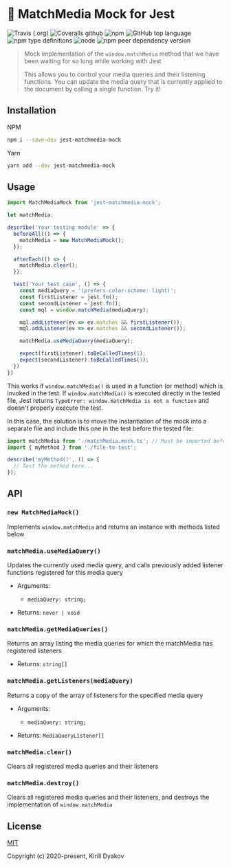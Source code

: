 # 🔌 MatchMedia Mock for Jest

![Travis (.org)](https://img.shields.io/travis/dyakovk/jest-matchmedia-mock)
![Coveralls github](https://img.shields.io/coveralls/github/dyakovk/jest-matchmedia-mock)
![npm](https://img.shields.io/npm/dw/jest-matchmedia-mock)
![GitHub top language](https://img.shields.io/github/languages/top/dyakovk/jest-matchmedia-mock?label=typescript&logo=typescript)
![npm type definitions](https://img.shields.io/npm/types/jest-matchmedia-mock)
![node](https://img.shields.io/node/v/jest-matchmedia-mock)
![npm peer dependency version](https://img.shields.io/npm/dependency-version/jest-matchmedia-mock/peer/jest)

> Mock implementation of the `window.matchMedia` method that we have been waiting for so long while working with Jest
>
> This allows you to control your media queries and their listening functions. You can update the media query that is currently applied to the document by calling a single function. Try it!

## Installation

NPM

```bash
npm i --save-dev jest-matchmedia-mock
```

Yarn

```bash
yarn add --dev jest-matchmedia-mock
```

## Usage

```javascript
import MatchMediaMock from 'jest-matchmedia-mock';

let matchMedia;

describe('Your testing module' => {
  beforeAll(() => {
    matchMedia = new MatchMediaMock();
  });

  afterEach(() => {
    matchMedia.clear();
  });

  test('Your test case', () => {
    const mediaQuery = '(prefers-color-scheme: light)';
    const firstListener = jest.fn();
    const secondListener = jest.fn();
    const mql = window.matchMedia(mediaQuery);

    mql.addListener(ev => ev.matches && firstListener());
    mql.addListener(ev => ev.matches && secondListener());

    matchMedia.useMediaQuery(mediaQuery);

    expect(firstListener).toBeCalledTimes(1);
    expect(secondListener).toBeCalledTimes(1);
  })
})
```

This works if `window.matchMedia()` is used in a function (or method) which is invoked in the test. If `window.matchMedia()` is executed directly in the tested file, Jest returns `TypeError: window.matchMedia is not a function` and doesn't properly execute the test.

In this case, the solution is to move the instantiation of the mock into a separate file and include this one in the test before the tested file:

```javascript
import matchMedia from './matchMedia.mock.ts'; // Must be imported before the tested file
import { myMethod } from './file-to-test';

describe('myMethod()', () => {
  // Test the method here...
});
```

## API

### `new MatchMediaMock()`

Implements `window.matchMedia` and returns an instance with methods listed below

### `matchMedia.useMediaQuery()`

Updates the currently used media query, and calls previously added listener functions registered for this media query

- Arguments:

  - `mediaQuery: string;`

- Returns: `never | void`

### `matchMedia.getMediaQueries()`

Returns an array listing the media queries for which the matchMedia has registered listeners

- Returns: `string[]`

### `matchMedia.getListeners(mediaQuery)`

Returns a copy of the array of listeners for the specified media query

- Arguments:

  - `mediaQuery: string;`

- Returns: `MediaQueryListener[]`

### `matchMedia.clear()`

Clears all registered media queries and their listeners

### `matchMedia.destroy()`

Clears all registered media queries and their listeners, and destroys the implementation of `window.matchMedia`

## License

[MIT](http://opensource.org/licenses/MIT)

Copyright (c) 2020-present, Kirill Dyakov
